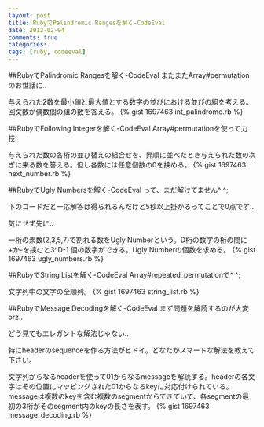 ```yaml
---
layout: post
title: RubyでPalindromic Rangesを解く-CodeEval
date: 2012-02-04
comments: true
categories:
tags: [ruby, codeeval]
---
```


##RubyでPalindromic Rangesを解く-CodeEval
またまたArray#permutationのお世話に..

与えられた2数を最小値と最大値とする数字の並びにおける並びの組を考える。回文数が偶数個の組の数を答える。
{% gist 1697463 int_palindrome.rb %}


##RubyでFollowing Integerを解く-CodeEval
Array#permutationを使って力技!

与えられた数の各桁の並び替えの組合せを、昇順に並べたとき与えられた数の次ぎに来る数を答える。但し各数には任意個数の0を挟める。
{% gist 1697463 next_number.rb %}


##RubyでUgly Numbersを解く-CodeEval
って、まだ解けてません^ ^;

下のコードだと一応解答は得られるんだけど5秒以上掛かるってことで0点です..

気にせず先に..

一桁の素数(2,3,5,7)で割れる数をUgly Numberという。D桁の数字の桁の間に+か-を挟むと3^D-1 個の数字ができる。Ugly Numberの個数を求める。
{% gist 1697463 ugly_numbers.rb %}


##RubyでString Listを解く-CodeEval
Array#repeated_permutationで^ ^;

文字列中の文字の全順列。
{% gist 1697463 string_list.rb %}

##RubyでMessage Decodingを解く-CodeEval
まず問題を解読するのが大変orz..

どう見てもエレガントな解法じゃない..

特にheaderのsequenceを作る方法がヒドイ。どなたかスマートな解法を教えて下さい。

文字列からなるheaderを使って01からなるmessageを解読する。headerの各文字はその位置にマッピングされた01からなるkeyに対応付けられている。messageは複数のkeyを含む複数のsegmentからできていて、各segmentの最初の3桁がそのsegment内のkeyの長さを表す。
{% gist 1697463 message_decoding.rb %}

